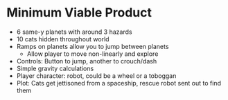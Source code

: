 # Minimum Viable Product

* 6 same-y planets with around 3 hazards
* 10 cats hidden throughout world
* Ramps on planets allow you to jump between planets
  * Allow player to move non-linearly and explore
* Controls: Button to jump, another to crouch/dash
* Simple gravity calculations
* Player character: robot, could be a wheel or a toboggan
* Plot: Cats get jettisoned from a spaceship, rescue robot sent out to find them
